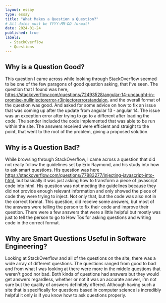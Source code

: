 ```yaml
---
layout: essay
type: essay
title: "What Makes a Question a Question?"
# All dates must be YYYY-MM-DD format!
date: 2024-01-24
published: true
labels:
  - StackOverflow
  - Questions
---
```



##  Why is a Question Good?
This question I came across while looking through StackOverflow seemed to be one of the few paragons of good question asking, that I've seen. The question that I found was here, https://stackoverflow.com/questions/72493528/angular-14-uncaught-in-promise-nullinjectorerror-r3injectorerrorstandalon, and the overall format of the question was good. And asked for some advice on how to fix an issue that was coming up after the update from angular 13 - angular 14. The issue was an exception error after trying to go to a different after loading the code. The sender included the code implemented that was able to be run within the site. The answers received were efficient and straight to the point, that went to the root of the problem, giving a proposed solution.  

##  Why is a Question Bad?
While browsing through StackOverflow, I came across a question that did not really follow the guidelines set by Eric Raymond, and his study into how to ask smart questions. His question was here https://stackoverflow.com/questions/77883277/injecting-javascript-into-html, but basically it was just asking how to transform a piece of javascript code into html. His question was not meeting the guidelines because they did not provide enough relevant information and only showed the piece of code they were trying to inject. Not only that, but the code was also not in the correct format. This question, did receive some answers, but most of the answers were telling the person to fix their code and improve their question. There were a few answers that were a little helpful but mostly was just to tell the person to go to How Tos for asking questions and writing code in the correct format.

## Why are Smart Questions Useful in Software Engineering?
Looking at StackOverflow and all of the questions on the site, there was a wide array of different questions. The questions ranged from good to bad and from what I was looking at there were more in the middle questions that weren't good nor bad. Both kinds of questions had answers but they would get answers regardless, whether or not it was an accurate answer, I'm not sure but the quality of answers definitely dffered. Although having such a site that is specifically for questions based in computer science is incredibly helpful it only is if you know how to ask questions properly. 


